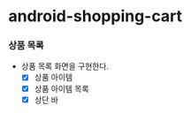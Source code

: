 # android-shopping-cart

### 상품 목록
- 상품 목록 화면을 구현한다.
  - [x] 상품 아이템 
  - [x] 상품 아이템 목록
  - [x] 상단 바
